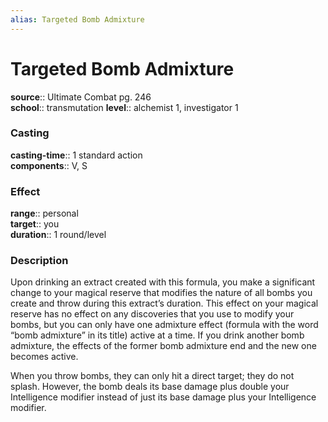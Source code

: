 ```yaml
---
alias: Targeted Bomb Admixture
---
```


# Targeted Bomb Admixture 

**source**:: Ultimate Combat pg. 246  
**school**:: transmutation
**level**:: alchemist 1, investigator 1

### Casting 

**casting-time**:: 1 standard action  
**components**:: V, S

### Effect 

**range**:: personal  
**target**:: you  
**duration**:: 1 round/level

### Description 

Upon drinking an extract created with this formula, you make a significant change to your magical reserve that modifies the nature of all bombs you create and throw during this extract’s duration. This effect on your magical reserve has no effect on any discoveries that you use to modify your bombs, but you can only have one admixture effect (formula with the word “bomb admixture” in its title) active at a time. If you drink another bomb admixture, the effects of the former bomb admixture end and the new one becomes active.  
  
When you throw bombs, they can only hit a direct target; they do not splash. However, the bomb deals its base damage plus double your Intelligence modifier instead of just its base damage plus your Intelligence modifier.
